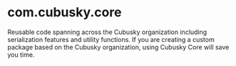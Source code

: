 # com.cubusky.core
Reusable code spanning across the Cubusky organization including serialization features and utility functions. If you are creating a custom package based on the Cubusky organization, using Cubusky Core will save you time.
